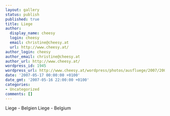 ```yaml
---
layout: gallery
status: publish
published: true
title: Liege
author:
  display_name: cheesy
  login: cheesy
  email: christine@cheesy.at
  url: http://www.cheesy.at/
author_login: cheesy
author_email: christine@cheesy.at
author_url: http://www.cheesy.at/
wordpress_id: 1945
wordpress_url: http://www.cheesy.at/wordpress/photos/ausfluege/2007/2007-05-17/
date: '2007-05-17 00:00:00 +0100'
date_gmt: '2007-05-16 22:00:00 +0100'
categories:
- Uncategorized
comments: []
---
```

<!--:de-->Liege - Belgien
<!--:--><!--:en-->Liege - Belgium
<!--:-->
